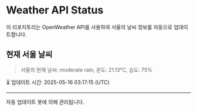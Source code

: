 
# Weather API Status

이 리포지토리는 OpenWeather API를 사용하여 서울의 날씨 정보를 자동으로 업데이트합니다.

## 현재 서울 날씨
> 서울의 현재 날씨: moderate rain, 온도: 21.13°C, 습도: 75%

⏳ 업데이트 시간: 2025-05-16 03:17:15 (UTC)

---
자동 업데이트 봇에 의해 관리됩니다.
